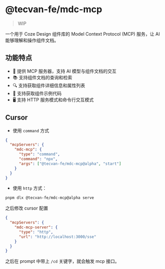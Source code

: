 # @tecvan-fe/mdc-mcp

> WIP

一个用于 Coze Design 组件库的 Model Context Protocol (MCP) 服务，让 AI 能够理解和操作组件文档。

## 功能特点

- 🚀 提供 MCP 服务器，支持 AI 模型与组件文档的交互
- 📚 支持组件文档的查询和检索
- 🔍 支持获取组件详细信息和属性列表
- 📝 支持获取组件示例代码
- 🖥️ 支持 HTTP 服务模式和命令行交互模式

## Cursor

- 使用 `command` 方式

```json
{
  "mcpServers": {
    "mdc-mcp": {
      "type": "command",
      "command": "npx",
      "args": ["@tecvan-fe/mdc-mcp@alpha", "start"]
    }
  }
}
```

- 使用 `http` 方式：

```sh
pnpm dlx @tecvan-fe/mdc-mcp@alpha serve

```

之后修改 cursor 配置

```json
{
  "mcpServers": {
    "mdc-mcp-server": {
      "type": "http",
      "url": "http://localhost:3000/sse"
    }
  }
}
```

之后在 prompt 中带上 `/cd` 关键字，就会触发 mcp 接口。
